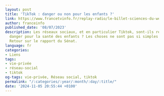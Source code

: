 ```yaml
---
layout: post
title: 'TikTok : danger ou non pour les enfants ?'
link: https://www.francetvinfo.fr/replay-radio/le-billet-sciences-du-week-end/tiktok-danger-ou-non-pour-les-enfants_5936450.html
author: franceinfo
published_date: '08/07/2023'
description: Les réseaux sociaux, et en particulier Tiktok, sont-ils réellement un
  danger pour la santé des enfants ? Les choses ne sont pas si simples en la matière.
  Retour sur le rapport du Sénat.
language: fr
categories:
- Liens
tags:
- vie-privée
- réseau-social
- tiktok
og-tags: vie-privée, Réseau social, tiktok
permalink: "/:categories/:year/:month/:day/:title/"
date: '2024-11-05 20:55:44 +0100'
---
```

